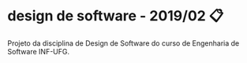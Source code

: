 # design de software - 2019/02 📋

Projeto da disciplina de Design de Software do curso de Engenharia de Software INF-UFG.
